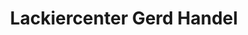 ---
title: "Lackiercenter Gerd Handel"
url: /guestrow/lackiercenter-gerd-handel/
shop: Autowerkstatt
---